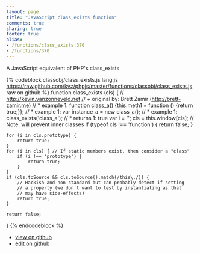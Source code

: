 ```yaml
---
layout: page
title: "JavaScript class_exists function"
comments: true
sharing: true
footer: true
alias:
- /functions/class_exists:370
- /functions/370
---
```

A JavaScript equivalent of PHP's class_exists

{% codeblock classobj/class_exists.js lang:js https://raw.github.com/kvz/phpjs/master/functions/classobj/class_exists.js raw on github %}
function class_exists (cls) {
    // http://kevin.vanzonneveld.net
    // +   original by: Brett Zamir (http://brett-zamir.me)
    // *     example 1: function class_a() {this.meth1 = function () {return true;}};
    // *     example 1: var instance_a = new class_a();
    // *     example 1: class_exists('class_a');
    // *     returns 1: true
    var i = '';
    cls = this.window[cls]; // Note: will prevent inner classes
    if (typeof cls !== 'function') {
        return false;
    }

    for (i in cls.prototype) {
        return true;
    }
    for (i in cls) { // If static members exist, then consider a "class"
        if (i !== 'prototype') {
            return true;
        }
    }
    if (cls.toSource && cls.toSource().match(/this\./)) {
        // Hackish and non-standard but can probably detect if setting
        // a property (we don't want to test by instantiating as that
        // may have side-effects)
        return true;
    }

    return false;
}
{% endcodeblock %}

 - [view on github](https://github.com/kvz/phpjs/blob/master/functions/classobj/class_exists.js)
 - [edit on github](https://github.com/kvz/phpjs/edit/master/functions/classobj/class_exists.js)
